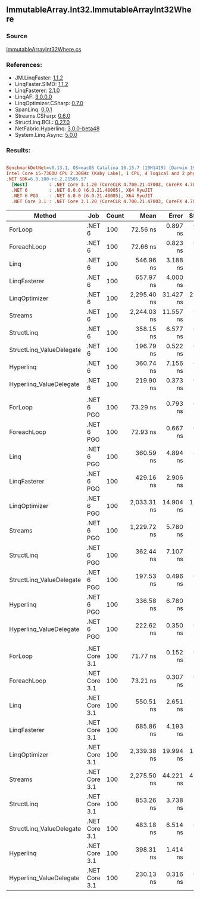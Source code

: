 ﻿## ImmutableArray.Int32.ImmutableArrayInt32Where

### Source
[ImmutableArrayInt32Where.cs](../LinqBenchmarks/ImmutableArray/Int32/ImmutableArrayInt32Where.cs)

### References:
- JM.LinqFaster: [1.1.2](https://www.nuget.org/packages/JM.LinqFaster/1.1.2)
- LinqFaster.SIMD: [1.1.2](https://www.nuget.org/packages/LinqFaster.SIMD/1.0.3)
- LinqFasterer: [2.1.0](https://www.nuget.org/packages/LinqFasterer/2.1.0)
- LinqAF: [3.0.0.0](https://www.nuget.org/packages/LinqAF/3.0.0.0)
- LinqOptimizer.CSharp: [0.7.0](https://www.nuget.org/packages/LinqOptimizer.CSharp/0.7.0)
- SpanLinq: [0.0.1](https://www.nuget.org/packages/SpanLinq/0.0.1)
- Streams.CSharp: [0.6.0](https://www.nuget.org/packages/Streams.CSharp/0.6.0)
- StructLinq.BCL: [0.27.0](https://www.nuget.org/packages/StructLinq/0.27.0)
- NetFabric.Hyperlinq: [3.0.0-beta48](https://www.nuget.org/packages/NetFabric.Hyperlinq/3.0.0-beta48)
- System.Linq.Async: [5.0.0](https://www.nuget.org/packages/System.Linq.Async/5.0.0)

### Results:
``` ini

BenchmarkDotNet=v0.13.1, OS=macOS Catalina 10.15.7 (19H1419) [Darwin 19.6.0]
Intel Core i5-7360U CPU 2.30GHz (Kaby Lake), 1 CPU, 4 logical and 2 physical cores
.NET SDK=6.0.100-rc.2.21505.57
  [Host]        : .NET Core 3.1.20 (CoreCLR 4.700.21.47003, CoreFX 4.700.21.47101), X64 RyuJIT
  .NET 6        : .NET 6.0.0 (6.0.21.48005), X64 RyuJIT
  .NET 6 PGO    : .NET 6.0.0 (6.0.21.48005), X64 RyuJIT
  .NET Core 3.1 : .NET Core 3.1.20 (CoreCLR 4.700.21.47003, CoreFX 4.700.21.47101), X64 RyuJIT


```
|                   Method |           Job | Count |        Mean |     Error |    StdDev |         Ratio | RatioSD |  Gen 0 | Allocated |
|------------------------- |-------------- |------ |------------:|----------:|----------:|--------------:|--------:|-------:|----------:|
|                  ForLoop |        .NET 6 |   100 |    72.56 ns |  0.897 ns |  0.839 ns |      baseline |         |      - |         - |
|              ForeachLoop |        .NET 6 |   100 |    72.66 ns |  0.823 ns |  0.770 ns |  1.00x slower |   0.02x |      - |         - |
|                     Linq |        .NET 6 |   100 |   546.96 ns |  3.188 ns |  2.982 ns |  7.54x slower |   0.10x | 0.0229 |      48 B |
|             LinqFasterer |        .NET 6 |   100 |   657.97 ns |  4.000 ns |  3.546 ns |  9.06x slower |   0.12x | 0.3443 |     720 B |
|            LinqOptimizer |        .NET 6 |   100 | 2,295.40 ns | 31.427 ns | 29.396 ns | 31.64x slower |   0.47x | 4.1656 |   8,714 B |
|                  Streams |        .NET 6 |   100 | 2,244.03 ns | 11.557 ns |  9.650 ns | 30.86x slower |   0.26x | 0.2899 |     608 B |
|               StructLinq |        .NET 6 |   100 |   358.15 ns |  6.577 ns |  6.459 ns |  4.93x slower |   0.11x | 0.0153 |      32 B |
| StructLinq_ValueDelegate |        .NET 6 |   100 |   196.79 ns |  0.522 ns |  0.488 ns |  2.71x slower |   0.03x |      - |         - |
|                Hyperlinq |        .NET 6 |   100 |   360.74 ns |  7.156 ns |  6.694 ns |  4.97x slower |   0.10x |      - |         - |
|  Hyperlinq_ValueDelegate |        .NET 6 |   100 |   219.90 ns |  0.373 ns |  0.331 ns |  3.03x slower |   0.03x |      - |         - |
|                          |               |       |             |           |           |               |         |        |           |
|                  ForLoop |    .NET 6 PGO |   100 |    73.29 ns |  0.793 ns |  0.742 ns |      baseline |         |      - |         - |
|              ForeachLoop |    .NET 6 PGO |   100 |    72.93 ns |  0.667 ns |  0.557 ns |  1.01x faster |   0.02x |      - |         - |
|                     Linq |    .NET 6 PGO |   100 |   360.59 ns |  4.894 ns |  4.577 ns |  4.92x slower |   0.09x | 0.0229 |      48 B |
|             LinqFasterer |    .NET 6 PGO |   100 |   429.16 ns |  2.906 ns |  2.718 ns |  5.86x slower |   0.08x | 0.3443 |     720 B |
|            LinqOptimizer |    .NET 6 PGO |   100 | 2,033.31 ns | 14.904 ns | 12.445 ns | 27.75x slower |   0.27x | 4.1656 |   8,714 B |
|                  Streams |    .NET 6 PGO |   100 | 1,229.72 ns |  5.780 ns |  5.124 ns | 16.78x slower |   0.15x | 0.2899 |     608 B |
|               StructLinq |    .NET 6 PGO |   100 |   362.44 ns |  7.107 ns |  7.604 ns |  4.96x slower |   0.11x | 0.0153 |      32 B |
| StructLinq_ValueDelegate |    .NET 6 PGO |   100 |   197.53 ns |  0.496 ns |  0.464 ns |  2.70x slower |   0.03x |      - |         - |
|                Hyperlinq |    .NET 6 PGO |   100 |   336.58 ns |  6.780 ns |  7.255 ns |  4.62x slower |   0.11x |      - |         - |
|  Hyperlinq_ValueDelegate |    .NET 6 PGO |   100 |   222.62 ns |  0.350 ns |  0.328 ns |  3.04x slower |   0.03x |      - |         - |
|                          |               |       |             |           |           |               |         |        |           |
|                  ForLoop | .NET Core 3.1 |   100 |    71.77 ns |  0.152 ns |  0.127 ns |      baseline |         |      - |         - |
|              ForeachLoop | .NET Core 3.1 |   100 |    73.21 ns |  0.307 ns |  0.272 ns |  1.02x slower |   0.00x |      - |         - |
|                     Linq | .NET Core 3.1 |   100 |   550.51 ns |  2.651 ns |  2.480 ns |  7.66x slower |   0.03x | 0.0229 |      48 B |
|             LinqFasterer | .NET Core 3.1 |   100 |   685.86 ns |  4.193 ns |  3.717 ns |  9.56x slower |   0.06x | 0.3443 |     720 B |
|            LinqOptimizer | .NET Core 3.1 |   100 | 2,339.38 ns | 19.994 ns | 18.702 ns | 32.56x slower |   0.28x | 4.1733 |   8,744 B |
|                  Streams | .NET Core 3.1 |   100 | 2,275.50 ns | 44.221 ns | 41.364 ns | 31.67x slower |   0.55x | 0.2899 |     608 B |
|               StructLinq | .NET Core 3.1 |   100 |   853.26 ns |  3.738 ns |  3.496 ns | 11.89x slower |   0.06x | 0.0153 |      32 B |
| StructLinq_ValueDelegate | .NET Core 3.1 |   100 |   483.18 ns |  6.514 ns |  6.093 ns |  6.74x slower |   0.08x |      - |         - |
|                Hyperlinq | .NET Core 3.1 |   100 |   398.31 ns |  1.414 ns |  1.181 ns |  5.55x slower |   0.02x |      - |         - |
|  Hyperlinq_ValueDelegate | .NET Core 3.1 |   100 |   230.13 ns |  0.316 ns |  0.296 ns |  3.21x slower |   0.01x |      - |         - |
